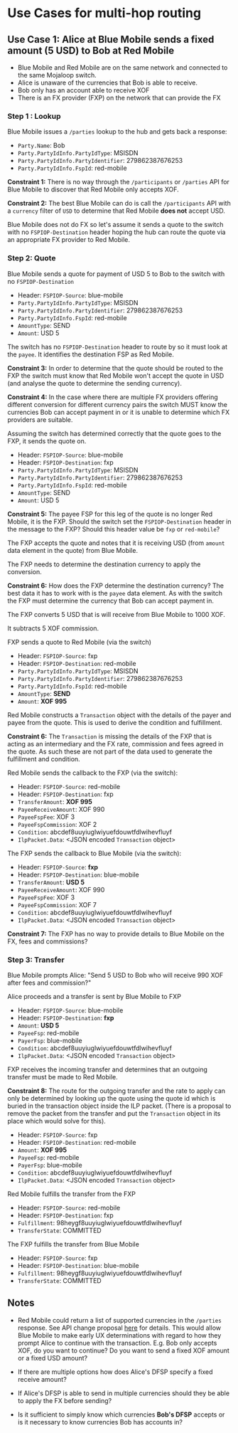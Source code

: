 # Use Cases for multi-hop routing

## Use Case 1: Alice at Blue Mobile sends a fixed amount (5 USD) to Bob at Red Mobile

 - Blue Mobile and Red Mobile are on the same network and connected to the same Mojaloop switch.
 - Alice is unaware of the currencies that Bob is able to receive.
 - Bob only has an account able to receive XOF
 - There is an FX provider (FXP) on the network that can provide the FX

### Step 1 : Lookup

Blue Mobile issues a `/parties` lookup to the hub and gets back a response:

- `Party.Name`: Bob
- `Party.PartyIdInfo.PartyIdType`: MSISDN
- `Party.PartyIdInfo.PartyIdentifier`: 279862387676253
- `Party.PartyIdInfo.FspId`: red-mobile

**Constraint 1:** There is no way through the `/participants` or `/parties` API for Blue Mobile to discover that Red Mobile only accepts XOF.

**Constraint 2:** The best Blue Mobile can do is call the `/participants` API with a `currency` filter of `USD` to determine that Red Mobile **does not** accept USD.

Blue Mobile does not do FX so let's assume it sends a quote to the switch with no `FSPIOP-Destination` header hoping the hub can route the quote via an appropriate FX provider to Red Mobile.

### Step 2: Quote

Blue Mobile sends a quote for payment of USD 5 to Bob to the switch with no `FSPIOP-Destination`

 - Header: `FSPIOP-Source`: blue-mobile
 - `Party.PartyIdInfo.PartyIdType`: MSISDN
 - `Party.PartyIdInfo.PartyIdentifier`: 279862387676253
 - `Party.PartyIdInfo.FspId`: red-mobile
 - `AmountType`: SEND
 - `Amount`: USD 5

The switch has no `FSPIOP-Destination` header to route by so it must look at the `payee`. It identifies the destination FSP as Red Mobile.

**Constraint 3:** In order to determine that the quote should be routed to the FXP the switch must know that Red Mobile won't accept the quote in USD (and analyse the quote to determine the sending currency). 

**Constraint 4:** In the case where there are multiple FX providers offering different conversion for different currency pairs the switch MUST know the currencies Bob can accept payment in or it is unable to determine which FX providers are suitable. 

Assuming the switch has determined correctly that the quote goes to the FXP, it sends the quote on.

 - Header: `FSPIOP-Source`: blue-mobile
 - Header: `FSPIOP-Destination`: fxp
 - `Party.PartyIdInfo.PartyIdType`: MSISDN
 - `Party.PartyIdInfo.PartyIdentifier`: 279862387676253
 - `Party.PartyIdInfo.FspId`: red-mobile
 - `AmountType`: SEND
 - `Amount`: USD 5

**Constraint 5:** The payee FSP for this leg of the quote is no longer Red Mobile, it is the FXP. Should the switch set the `FSPIOP-Destination` header in the message to the FXP? Should this header value be `fxp` or `red-mobile`?

The FXP accepts the quote and notes that it is receiving USD (from `amount` data element in the quote) from Blue Mobile.

The FXP needs to determine the destination currency to apply the conversion.

**Constraint 6:** How does the FXP determine the destination currency? The best data it has to work with is the `payee` data element. As with the switch the FXP must determine the currency that Bob can accept payment in.

The FXP converts 5 USD that is will receive from Blue Mobile to 1000 XOF.

It subtracts 5 XOF commission.

FXP sends a quote to Red Mobile (via the switch)
 - Header: `FSPIOP-Source`: fxp
 - Header: `FSPIOP-Destination`: red-mobile
 - `Party.PartyIdInfo.PartyIdType`: MSISDN
 - `Party.PartyIdInfo.PartyIdentifier`: 279862387676253
 - `Party.PartyIdInfo.FspId`: red-mobile
 - `AmountType`: **SEND**
 - `Amount`: **XOF 995**

Red Mobile constructs a `Transaction` object with the details of the payer and payee from the quote. This is used to derive the condition and fulfillment.

**Constraint 6:** The `Transaction` is missing the details of the FXP that is acting as an intermediary and the FX rate, commission and fees agreed in the quote. As such these are not part of the data used to generate the fulfillment and condition.

Red Mobile sends the callback to the FXP (via the switch):
 - Header: `FSPIOP-Source`: red-mobile
 - Header: `FSPIOP-Destination`: fxp
 - `TransferAmount`: **XOF 995**
 - `PayeeReceiveAmount`: XOF 990
 - `PayeeFspFee`: XOF 3
 - `PayeeFspCommission`: XOF 2
 - `Condition`: abcdef8uuyiuglwiyuefdouwtfdlwihevfluyf
 - `IlpPacket.Data`: &lt;JSON encoded `Transaction` object&gt;

The FXP sends the callback to Blue Mobile (via the switch):
 - Header: `FSPIOP-Source`: **fxp**
 - Header: `FSPIOP-Destination`: blue-mobile
 - `TransferAmount`: **USD 5**
 - `PayeeReceiveAmount`: XOF 990
 - `PayeeFspFee`: XOF 3
 - `PayeeFspCommission`: XOF 7
 - `Condition`: abcdef8uuyiuglwiyuefdouwtfdlwihevfluyf
 - `IlpPacket.Data`: &lt;JSON encoded `Transaction` object&gt;

**Constraint 7:** The FXP has no way to provide details to Blue Mobile on the FX, fees and commissions?

### Step 3: Transfer

Blue Mobile prompts Alice:
"Send 5 USD to Bob who will receive 990 XOF after fees and commission?"

Alice proceeds and a transfer is sent by Blue Mobile to FXP
 - Header: `FSPIOP-Source`: blue-mobile
 - Header: `FSPIOP-Destination`: **fxp**
 - `Amount`: **USD 5**
 - `PayeeFsp`: red-mobile
 - `PayerFsp`: blue-mobile
 - `Condition`: abcdef8uuyiuglwiyuefdouwtfdlwihevfluyf
 - `IlpPacket.Data`: &lt;JSON encoded `Transaction` object&gt;

FXP receives the incoming transfer and determines that an outgoing transfer must be made to Red Mobile.

**Constraint 8:** The route for the outgoing transfer and the rate to apply can only be determined by looking up the quote using the quote id which is buried in the transaction object inside the ILP packet. (There is a proposal to remove the packet from the transfer and put the `Transaction` object in its place which would solve for this).

 - Header: `FSPIOP-Source`: fxp
 - Header: `FSPIOP-Destination`: red-mobile
 - `Amount`: **XOF 995**
 - `PayeeFsp`: red-mobile
 - `PayerFsp`: blue-mobile
 - `Condition`: abcdef8uuyiuglwiyuefdouwtfdlwihevfluyf
 - `IlpPacket.Data`: &lt;JSON encoded `Transaction` object&gt;

Red Mobile fulfills the transfer from the FXP

 - Header: `FSPIOP-Source`: red-mobile
 - Header: `FSPIOP-Destination`: fxp
 - `Fulfillment`: 98heygf8uuyiuglwiyuefdouwtfdlwihevfluyf
 - `TransferState`: COMMITTED

The FXP fulfills the transfer from Blue Mobile

 - Header: `FSPIOP-Source`: fxp
 - Header: `FSPIOP-Destination`: blue-mobile
 - `Fulfillment`: 98heygf8uuyiuglwiyuefdouwtfdlwihevfluyf
 - `TransferState`: COMMITTED


## Notes

 - Red Mobile could return a list of supported currencies in the `/parties` response. See API change proposal [here](./api-changes.md) for details. This would allow Blue Mobile to make early UX determinations with regard to how they prompt Alice to continue with the transaction. E.g. Bob only accepts XOF, do you want to continue? Do you want to send a fixed XOF amount or a fixed USD amount?

 - If there are multiple options how does Alice's DFSP specify a fixed receive amount? 

  - If Alice's DFSP is able to send in multiple currencies should they be able to apply the FX before sending?

  - Is it sufficient to simply know which currencies **Bob's DFSP** accepts or is it necessary to know currencies Bob has accounts in?


